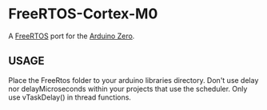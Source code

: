 # FreeRTOS-Cortex-M0
A [FreeRTOS](http://www.freertos.org/) port for the [Arduino Zero](https://www.arduino.cc/en/Main/ArduinoBoardZero).

## USAGE ##
Place the FreeRtos folder to your arduino libraries directory. Don't use delay nor delayMicroseconds within your projects that use the scheduler. Only use vTaskDelay() in thread functions. 
